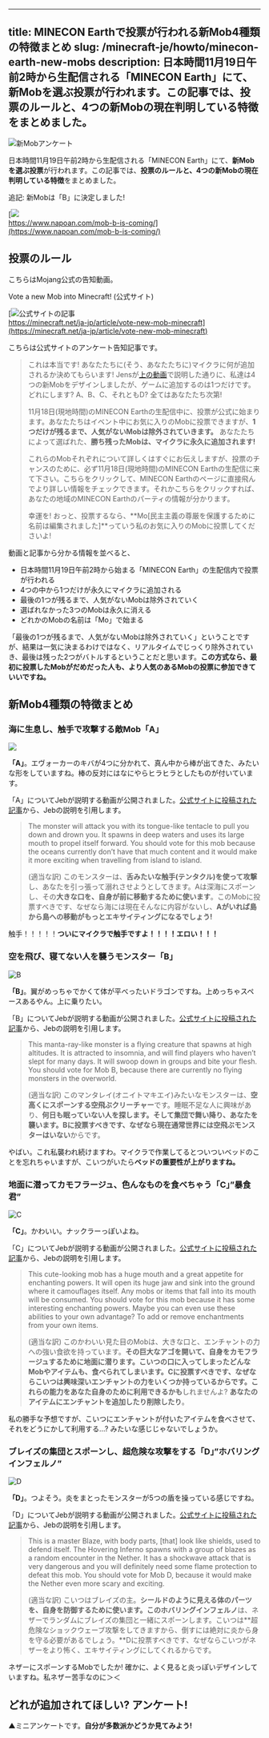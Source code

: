 
---
title: MINECON Earthで投票が行われる新Mob4種類の特徴まとめ
slug: /minecraft-je/howto/minecon-earth-new-mobs
description: 日本時間11月19日午前2時から生配信される「MINECON Earth」にて、新Mobを選ぶ投票が行われます。この記事では、投票のルールと、4つの新Mobの現在判明している特徴をまとめました。
---

![新Mobアンケート](https://cdn-ak.f.st-hatena.com/images/fotolife/s/sasigume/20210208/20210208091131.png)

日本時間11月19日午前2時から生配信される「MINECON Earth」にて、**新Mobを選ぶ投票**が行われます。この記事では、**投票のルールと、4つの新Mobの現在判明している特徴**をまとめました。

追記: 新Mobは「B」に決定しました!

[![](https://cdn-ak.f.st-hatena.com/images/fotolife/s/sasigume/20210208/20210208091243.png)  
https://www.napoan.com/mob-b-is-coming/](https://www.napoan.com/mob-b-is-coming/)

## 投票のルール

こちらはMojang公式の告知動画。

Vote a new Mob into Minecraft! (公式サイト)

[![公式サイトの記事](https://cdn-ak.f.st-hatena.com/images/fotolife/s/sasigume/20210208/20210208114329.png)  
https://minecraft.net/ja-jp/article/vote-new-mob-minecraft](https://minecraft.net/ja-jp/article/vote-new-mob-minecraft)

こちらは公式サイトのアンケート告知記事です。

> これは本当です! あなたたちに(そう、あなたたちに)マイクラに何が追加されるか決めてもらいます! Jensが[上の動画](https://www.youtube.com/watch?v=Cf9-ngK-LgM)で説明した通りに、私達は4つの新Mobをデザインしましたが、ゲームに追加するのは1つだけです。どれにします? A、B、C、それともD? 全てはあなたたち次第!
> 
> 11月18日(現地時間)のMINECON Earthの生配信中に、投票が公式に始まります。あなたたちはイベント中にお気に入りのMobに投票できますが、**1つだけが残るまで、人気がないMobは除外されていきます。** あなたたちによって選ばれた、**勝ち残ったMobは、マイクラに永久に追加されます!**
> 
> これらのMobそれぞれについて詳しくはすぐにお伝えしますが、投票のチャンスのために、必ず11月18日(現地時間)のMINECON Earthの生配信に来て下さい。こちらをクリックして、MINECON Earthのページに直接飛んでより詳しい情報をチェックできます。それかこちらをクリックすれば、あなたの地域のMINECON Earthのパーティの情報が分かります。
> 
> 幸運を! おっと、投票するなら、**Mo\[民主主義の尊厳を保護するために名前は編集されました\]**っていう私のお気に入りのMobに投票してくださいよ!

動画と記事から分かる情報を並べると、

*   日本時間11月19日午前2時から始まる「MINECON Earth」の生配信内で投票が行われる
*   4つの中から1つだけが永久にマイクラに追加される
*   最後の1つが残るまで、人気がないMobは除外されていく
*   選ばれなかった3つのMobは永久に消える
*   どれかのMobの名前は「Mo」で始まる

「最後の1つが残るまで、人気がないMobは除外されていく」ということですが、結果は一気に決まるわけではなく、リアルタイムでじっくり除外されていき、最後は残った2つがバトルするということだと思います。**この方式なら、最初に投票したMobがだめだった人も、より人気のあるMobの投票に参加できていいですね。**

## 新Mob4種類の特徴まとめ

### 海に生息し、触手で攻撃する敵Mob「A」

![](https://cdn-ak.f.st-hatena.com/images/fotolife/s/sasigume/20210208/20210208114437.png)

**「A」**。エヴォーカーのキバが4つに分かれて、真ん中から棒が出てきた、みたいな形をしていますね。棒の反対にはなにやらヒラヒラとしたものが付いています。

「A」についてJebが説明する動画が公開されました。[公式サイトに投稿された記事](https://minecraft.net/ja-jp/article/meet-mob)から、Jebの説明を引用します。

> The monster will attack you with its tongue-like tentacle to pull you down and drown you. It spawns in deep waters and uses its large mouth to propel itself forward. You should vote for this mob because the oceans currently don’t have that much content and it would make it more exciting when travelling from island to island.
> 
> (適当な訳) このモンスターは、**舌みたいな触手(テンタクル)を使って攻撃**し、あなたを引っ張って溺れさせようとしてきます。Aは深海にスポーンし、その**大きな口を、自身が前に移動するために使います**。このMobに投票すべきです、なぜなら海には現在そんなに内容がないし、**Aがいれば島から島への移動がもっとエキサイティングになるでしょう!**

触手！！！！！**ついにマイクラで触手ですよ！！！！エロい！！！**

### 空を飛び、寝てない人を襲うモンスター「B」

![B](https://cdn-ak.f.st-hatena.com/images/fotolife/s/sasigume/20210208/20210208093640.png)

**「B」**。翼がめっちゃでかくて体が平べったいドラゴンですね。上めっちゃスペースあるやん。上に乗りたい。

「B」についてJebが説明する動画が公開されました。[公式サイトに投稿された記事](https://minecraft.net/ja-jp/article/meet-mob-b)から、Jebの説明を引用します。

> This manta-ray-like monster is a flying creature that spawns at high altitudes. It is attracted to insomnia, and will find players who haven’t slept for many days. It will swoop down in groups and bite your flesh. You should vote for Mob B, because there are currently no flying monsters in the overworld.
> 
> (適当な訳) このマンタレイ(オニイトマキエイ)みたいなモンスターは、**空高くにスポーンする空飛ぶクリーチャー**です。睡眠不足な人に興味があり、**何日も眠っていない人を探します。そして集団で舞い降り、あなたを襲います。**Bに投票すべきです、なぜなら**現在通常世界には空飛ぶモンスターはいない**からです。

やばい。これ私襲われ続けますわ。マイクラで作業してるとついついベッドのことを忘れちゃいますが、こいつがいたら**ベッドの重要性が上がりますね。**

### 地面に潜ってカモフラージュ、色んなものを食べちゃう「C」”暴食君”

![C](https://cdn-ak.f.st-hatena.com/images/fotolife/s/sasigume/20210208/20210208114503.png)

**「C」**。かわいい。ナックラーっぽいよね。

「C」についてJebが説明する動画が公開されました。[公式サイトに投稿された記事](https://minecraft.net/ja-jp/article/meet-mob-c)から、Jebの説明を引用します。

> This cute-looking mob has a huge mouth and a great appetite for enchanting powers. It will open its huge jaw and sink into the ground where it camouflages itself. Any mobs or items that fall into its mouth will be consumed. You should vote for this mob because it has some interesting enchanting powers. Maybe you can even use these abilities to your own advantage? To add or remove enchantments from your own items.
> 
> (適当な訳) このかわいい見た目のMobは、大きな口と、エンチャントの力への強い食欲を持っています。**その巨大なアゴを開いて、自身をカモフラージュするために地面に潜ります。こいつの口に入ってしまったどんなMobやアイテムも、食べられてしまいます。**Cに投票すべきです、なぜならこいつは興味深いエンチャントの力をいくつか持っているからです。これらの能力を**あなた自身のために利用できるかも**しれませんよ? **あなたのアイテムにエンチャントを追加したり削除したり**。

私の勝手な予想ですが、こいつにエンチャントが付いたアイテムを食べさせて、それをどうにかして利用する…? みたいな感じじゃないでしょうか。

### ブレイズの集団とスポーンし、超危険な攻撃をする「D」”ホバリングインフェルノ”

![D](https://cdn-ak.f.st-hatena.com/images/fotolife/s/sasigume/20210208/20210208114508.png)

**「D」**。つよそう。炎をまとったモンスターが5つの盾を操っている感じですね。

「D」についてJebが説明する動画が公開されました。[公式サイトに投稿された記事](https://minecraft.net/ja-jp/article/meet-mob-c)から、Jebの説明を引用します。

> This is a master Blaze, with body parts, \[that\] look like shields, used to defend itself. The Hovering Inferno spawns with a group of blazes as a random encounter in the Nether. It has a shockwave attack that is very dangerous and you will definitely need some flame protection to defeat this mob. You should vote for Mob D, because it would make the Nether even more scary and exciting.
> 
> (適当な訳) こいつはブレイズの主。**シールドのように見える体のパーツを、自身を防御するために使います。**この**ホバリングインフェルノ**は、ネザーでランダムにブレイズの集団と一緒にスポーンします。こいつは**超危険なショックウェーブ攻撃をしてきますから、倒すには絶対に炎から身を守る必要があるでしょう。**Dに投票すべきです、なぜならこいつがネザーをより怖く、エキサイティングにしてくれるからです。

ネザーにスポーンするMobでしたか! 確かに、よく見ると炎っぽいデザインしていますね。私ネザー苦手なのに＞＜

## どれが追加されてほしい? アンケート!

▲ミニアンケートです。**自分が多数派かどうか見てみよう!**
